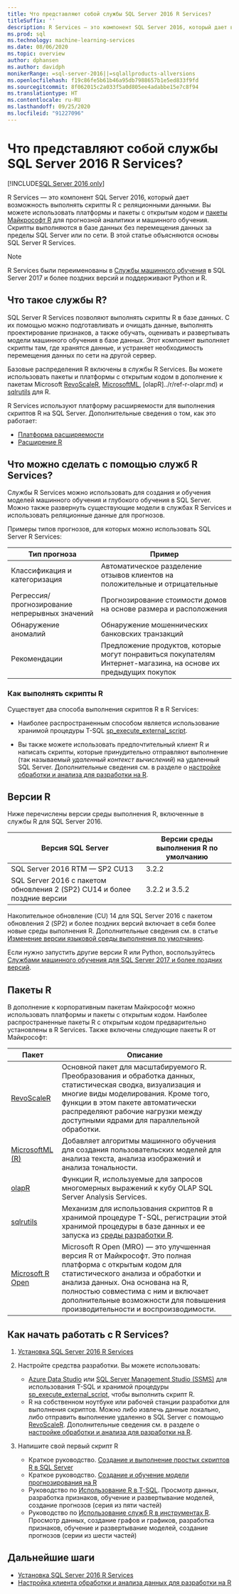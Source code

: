 ```yaml
---
title: Что представляют собой службы SQL Server 2016 R Services?
titleSuffix: ''
description: R Services — это компонент SQL Server 2016, который дает возможность выполнять скрипты R с реляционными данными. Вы можете использовать платформы и пакеты с открытым кодом и пакеты Майкрософт R для прогнозной аналитики и машинного обучения. Скрипты выполняются в базе данных без перемещения данных за пределы SQL Server или по сети. В этой статье объясняются основы SQL Server R Services.
ms.prod: sql
ms.technology: machine-learning-services
ms.date: 08/06/2020
ms.topic: overview
author: dphansen
ms.author: davidph
monikerRange: =sql-server-2016||=sqlallproducts-allversions
ms.openlocfilehash: f19c86fe5b61b46a95db7988657b1e5ed833f9fd
ms.sourcegitcommit: 8f062015c2a033f5a0d805ee4adabbe15e7c8f94
ms.translationtype: HT
ms.contentlocale: ru-RU
ms.lasthandoff: 09/25/2020
ms.locfileid: "91227096"
---
```

# <a name="what-is-sql-server-2016-r-services"></a>Что представляют собой службы SQL Server 2016 R Services?

[!INCLUDE[SQL Server 2016 only](../../includes/applies-to-version/sqlserver2016-only.md)]

R Services — это компонент SQL Server 2016, который дает возможность выполнять скрипты R с реляционными данными. Вы можете использовать платформы и пакеты с открытым кодом и [пакеты Майкрософт R](#packages) для прогнозной аналитики и машинного обучения. Скрипты выполняются в базе данных без перемещения данных за пределы SQL Server или по сети. В этой статье объясняются основы SQL Server R Services.

> [!Note]
> R Services были переименованы в [Службы машинного обучения](../sql-server-machine-learning-services.md) в SQL Server 2017 и более поздних версий и поддерживают Python и R.

## <a name="what-is-r-services"></a>Что такое службы R?

SQL Server R Services позволяют выполнять скрипты R в базе данных. С их помощью можно подготавливать и очищать данные, выполнять проектирование признаков, а также обучать, оценивать и развертывать модели машинного обучения в базе данных. Этот компонент выполняет скрипты там, где хранятся данные, и устраняет необходимость перемещения данных по сети на другой сервер.

Базовые распределения R включены в службы R Services. Вы можете использовать пакеты и платформы с открытым кодом в дополнение к пакетам Microsoft [RevoScaleR](../r/ref-r-revoscaler.md), [MicrosoftML](../r/ref-r-microsoftml.md), [olapR]../r/ref-r-olapr.md) и [sqlrutils](../r/ref-r-sqlrutils.md) для R.

R Services используют платформу расширяемости для выполнения скриптов R на SQL Server. Дополнительные сведения о том, как это работает:

+ [Платформа расширяемости](../concepts/extensibility-framework.md)
+ [Расширение R](../concepts/extension-r.md)

## <a name="what-can-i-do-with-r-services"></a>Что можно сделать с помощью служб R Services?

Службы R Services можно использовать для создания и обучения моделей машинного обучения и глубокого обучения в SQL Server. Можно также развернуть существующие модели в службах R Services и использовать реляционные данные для прогнозов.

Примеры типов прогнозов, для которых можно использовать SQL Server R Services:

|Тип прогноза|Пример|
|-|-|
|Классификация и категоризация|Автоматическое разделение отзывов клиентов на положительные и отрицательные|
|Регрессия/прогнозирование непрерывных значений|Прогнозирование стоимости домов на основе размера и расположения|
|Обнаружение аномалий|Обнаружение мошеннических банковских транзакций |
|Рекомендации|Предложение продуктов, которые могут понравиться покупателям Интернет-магазина, на основе их предыдущих покупок|

### <a name="how-to-execute-r-scripts"></a>Как выполнять скрипты R

Существует два способа выполнения скриптов R в R Services:

+ Наиболее распространенным способом является использование хранимой процедуры T-SQL [sp_execute_external_script](../../relational-databases/system-stored-procedures/sp-execute-external-script-transact-sql.md).

+ Вы также можете использовать предпочтительный клиент R и написать скрипты, которые принудительно отправляют выполнение (так называемый *удаленный контекст вычислений*) на удаленный SQL Server. Дополнительные сведения см. в разделе о [настройке обработки и анализа для разработки на R](../r/set-up-a-data-science-client.md).

<a name="version"></a>

## <a name="r-versions"></a>Версии R

Ниже перечислены версии среды выполнения R, включенные в службы R для SQL Server 2016.

Версия SQL Server | Версии среды выполнения R по умолчанию |
|-|-|
| SQL Server 2016 RTM — SP2 CU13 | 3.2.2 |
| SQL Server 2016 с пакетом обновления 2 (SP2) CU14 и более поздние версии | 3.2.2 и 3.5.2 |

Накопительное обновление (CU) 14 для SQL Server 2016 с пакетом обновления 2 (SP2) и более поздних версий включает в себя более новые среды выполнения R. Дополнительные сведения см. в статье [Изменение версии языковой среды выполнения по умолчанию](../install/change-default-language-runtime-version.md).

Если нужно запустить другие версии R или Python, воспользуйтесь [Службами машинного обучения для SQL Server 2017 и более поздних версий](../sql-server-machine-learning-services.md).

<a name="packages"></a>

## <a name="r-packages"></a>Пакеты R

В дополнение к корпоративным пакетам Майкрософт можно использовать платформы и пакеты с открытым кодом. Наиболее распространенные пакеты R с открытым кодом предварительно установлены в R Services. Также включены следующие пакеты R от Майкрософт:

| Пакет | Описание |
|-|-|
| [RevoScaleR](../r/ref-r-revoscaler.md) | Основной пакет для масштабируемого R. Преобразования и обработка данных, статистическая сводка, визуализация и многие виды моделирования. Кроме того, функции в этом пакете автоматически распределяют рабочие нагрузки между доступными ядрами для параллельной обработки. |
| [MicrosoftML (R)](../r/ref-r-microsoftml.md) | Добавляет алгоритмы машинного обучения для создания пользовательских моделей для анализа текста, анализа изображений и анализа тональности. |
| [olapR](../r/ref-r-olapr.md) | Функции R, используемые для запросов многомерных выражений к кубу OLAP SQL Server Analysis Services. |
| [sqlrutils](../r/ref-r-sqlrutils.md) | Механизм для использования скриптов R в хранимой процедуре T-SQL, регистрации этой хранимой процедуры в базе данных и ее запуска из [среды разработки R](../r/set-up-a-data-science-client.md). |
| [Microsoft R Open](https://mran.microsoft.com/rro) | Microsoft R Open (MRO) — это улучшенная версия R от Майкрософт. Это полная платформа с открытым кодом для статистического анализа и обработки и анализа данных. Она основана на R, полностью совместима с ним и включает дополнительные возможности для повышения производительности и воспроизводимости. |

## <a name="how-do-i-get-started-with-rservices"></a>Как начать работать с R Services?

1. [Установка SQL Server 2016 R Services](../install/sql-r-services-windows-install.md)

1. Настройте средства разработки. Вы можете использовать:

    + [Azure Data Studio](../../azure-data-studio/what-is.md) или [SQL Server Management Studio (SSMS)](../../ssms/sql-server-management-studio-ssms.md) для использования T-SQL и хранимой процедуры [sp_execute_external_script](../../relational-databases/system-stored-procedures/sp-execute-external-script-transact-sql.md), чтобы выполнить скрипт R.
    + R на собственном ноутбуке или рабочей станции разработки для выполнения скриптов. Можно либо извлечь данные локально, либо отправить выполнение удаленно в SQL Server с помощью [RevoScaleR](../r/ref-r-revoscaler.md). Дополнительные сведения см. в разделе о [настройке обработки и анализа для разработки на R](../r/set-up-a-data-science-client.md).

1. Напишите свой первый скрипт R

    + Краткое руководство. [Создание и выполнение простых скриптов R в SQL Server](../tutorials/quickstart-r-create-script.md)
    + Краткое руководство. [Создание и обучение модели прогнозирования на R](../tutorials/quickstart-r-train-score-model.md)
    + Руководство по [Использование R в T-SQL](../tutorials/r-taxi-classification-introduction.md). Просмотр данных, разработка признаков, обучение и развертывание моделей, создание прогнозов (серия из пяти частей)
    + Руководство по [Использование служб R в инструментах R](../tutorials/walkthrough-data-science-end-to-end-walkthrough.md). Просмотр данных, создание графов и графиков, разработка признаков, обучение и развертывание моделей, создание прогнозов (серии из шести частей)

## <a name="next-steps"></a>Дальнейшие шаги

+ [Установка SQL Server 2016 R Services](../install/sql-r-services-windows-install.md)
+ [Настройка клиента обработки и анализа данных для разработки на R](../r/set-up-a-data-science-client.md)
